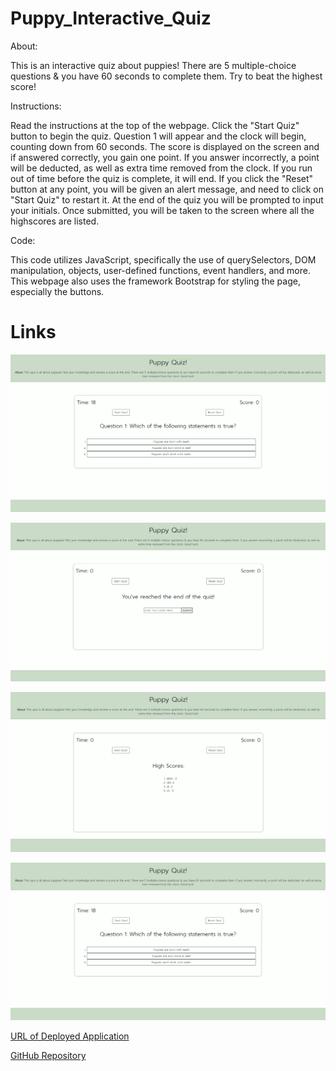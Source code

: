 # Puppy_Interactive_Quiz


About:

This is an interactive quiz about puppies! There are 5 multiple-choice questions & you have 60 seconds to complete them. Try to beat the highest score!


Instructions:

Read the instructions at the top of the webpage. Click the "Start Quiz" button to begin the quiz. Question 1 will appear and the clock will begin, counting down from 60 seconds. The score is displayed on the screen and if answered correctly, you gain one point. If you answer incorrectly, a point will be deducted, as well as extra time removed from the clock. If you run out of time before the quiz is complete, it will end. If you click the "Reset" button at any point, you will be given an alert message, and need to click on "Start Quiz" to restart it. At the end of the quiz you will be prompted to input your initials. Once submitted, you will be taken to the screen where all the highscores are listed. 


Code:

This code utilizes JavaScript, specifically the use of querySelectors, DOM manipulation, objects, user-defined functions, event handlers, and more. This webpage also uses the framework Bootstrap for styling the page, especially the buttons.


# Links

![Puppy Quiz Demo 1](Assets/img_1.png)

![Puppy Quiz Demo 2](./Assets/img_2.png)

![Puppy Quiz Demo 3](./Assets/img_3.png)

![QuizDemo1](./Assets/img_1.png)


[URL of Deployed Application](https://miadehaan.github.io/Puppy_Interactive_Quiz/)

[GitHub Repository](https://github.com/miadehaan/Puppy_Interactive_Quiz)